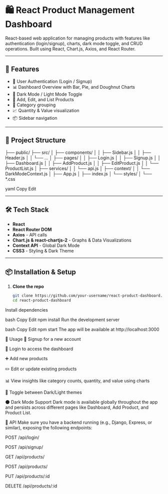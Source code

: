 # 🛍️ React Product Management Dashboard

React-based web application for managing products with features like authentication (login/signup), charts, dark mode toggle, and CRUD operations. Built using React, Chart.js, Axios, and React Router.

---

## 🚀 Features

- 🔐 User Authentication (Login / Signup)
- 📊 Dashboard Overview with Bar, Pie, and Doughnut Charts
- 🌙 Dark Mode / Light Mode Toggle
- 🧮 Add, Edit, and List Products
- 📂 Category grouping
- 📈 Quantity & Value visualization
- 📦 Sidebar navigation

---

## 📁 Project Structure

├── public/ ├── src/ │ ├── components/ │ │ ├── Sidebar.js │ │ ├── Header.js │ │ └── ... │ ├── pages/ │ │ ├── Login.js │ │ ├── Signup.js │ │ ├── Dashboard.js │ │ ├── AddProduct.js │ │ ├── EditProduct.js │ │ └── ProductList.js │ ├── services/ │ │ └── api.js │ ├── context/ │ │ └── DarkModeContext.js │ ├── App.js │ ├── index.js │ └── styles/ │ └── *.css

yaml
Copy
Edit

---

## 🛠️ Tech Stack

- **React**
- **React Router DOM**
- **Axios** - API calls
- **Chart.js & react-chartjs-2** - Graphs & Data Visualizations
- **Context API** - Global Dark Mode
- **CSS3** - Styling & Dark Theme

---

## 📦 Installation & Setup

1. **Clone the repo**
   ```bash
   git clone https://github.com/your-username/react-product-dashboard.git
   cd react-product-dashboard
Install dependencies

bash
Copy
Edit
npm install
Run the development server

bash
Copy
Edit
npm start
The app will be available at http://localhost:3000

🧠 Usage
📝 Signup for a new account

🔑 Login to access the dashboard

➕ Add new products

✏️ Edit or update existing products

📊 View insights like category counts, quantity, and value using charts

🌙 Toggle between Dark/Light themes

🌑 Dark Mode Support
Dark mode is available globally throughout the app and persists across different pages like Dashboard, Add Product, and Product List.

🧩 API
Make sure you have a backend running (e.g., Django, Express, or similar), exposing the following endpoints:

POST /api/login/

POST /api/signup/

GET /api/products/

POST /api/products/

PUT /api/products/:id

DELETE /api/products/:id



